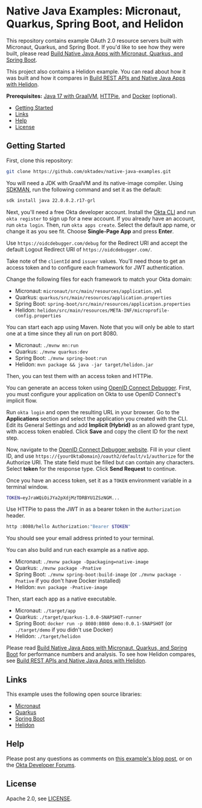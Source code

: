 # Native Java Examples: Micronaut, Quarkus, Spring Boot, and Helidon

This repository contains example OAuth 2.0 resource servers built with Micronaut, Quarkus, and Spring Boot. If you'd like to see how they were built, please read [Build Native Java Apps with Micronaut, Quarkus, and Spring Boot][blog].

This project also contains a Helidon example. You can read about how it was built and how it compares in [Build REST APIs and Native Java Apps with Helidon][blog-helidon].

**Prerequisites:** [Java 17 with GraalVM](https://sdkman.io/), [HTTPie](https://httpie.io/), and [Docker](https://docs.docker.com/engine/install/) (optional).

* [Getting Started](#getting-started)
* [Links](#links)
* [Help](#help)
* [License](#license)

## Getting Started

First, clone this repository:

```bash
git clone https://github.com/oktadev/native-java-examples.git
```

You will need a JDK with GraalVM and its native-image compiler. Using [SDKMAN](https://sdkman.io), run the following command and set it as the default:

```bash
sdk install java 22.0.0.2.r17-grl
```

Next, you'll need a free Okta developer account. Install the [Okta CLI](https://cli.okta.com/) and run `okta register` to sign up for a new account. If you already have an account, run `okta login`. Then, run `okta apps create`. Select the default app name, or change it as you see fit. Choose **Single-Page App** and press **Enter**.

Use `https://oidcdebugger.com/debug` for the Redirect URI and accept the default Logout Redirect URI of `https://oidcdebugger.com/`.

Take note of the `clientId` and `issuer` values. You'll need those to get an access token and to configure each framework for JWT authentication.

Change the following files for each framework to match your Okta domain:

- Micronaut: `micronaut/src/main/resources/application.yml`
- Quarkus: `quarkus/src/main/resources/application.properties`
- Spring Boot: `spring-boot/src/main/resources/application.properties`
- Helidon: `helidon/src/main/resources/META-INF/microprofile-config.properties`

You can start each app using Maven. Note that you will only be able to start one at a time since they all run on port 8080.

- Micronaut: `./mvnw mn:run`
- Quarkus: `./mvnw quarkus:dev`
- Spring Boot: `./mvnw spring-boot:run`
- Helidon: `mvn package && java -jar target/helidon.jar`

Then, you can test them with an access token and HTTPie.

You can generate an access token using [OpenID Connect Debugger](https://oidcdebugger.com/). First, you must configure your application on Okta to use OpenID Connect's implicit flow.

Run `okta login` and open the resulting URL in your browser. Go to the **Applications** section and select the application you created with the CLI. Edit its General Settings and add **Implicit (Hybrid)** as an allowed grant type, with access token enabled. Click **Save** and copy the client ID for the next step.

Now, navigate to the [OpenID Connect Debugger website](https://oidcdebugger.com/). Fill in your client ID, and use `https://{yourOktaDomain}/oauth2/default/v1/authorize` for the Authorize URI. The state field must be filled but can contain any characters. Select **token** for the response type. Click **Send Request** to continue.

Once you have an access token, set it as a `TOKEN` environment variable in a terminal window.

```bash
TOKEN=eyJraWQiOiJYa2pXdjMzTDRBYU1ZSzNGM...
```

Use HTTPie to pass the JWT in as a bearer token in the `Authorization` header.

```bash
http :8080/hello Authorization:"Bearer $TOKEN"
```

You should see your email address printed to your terminal.

You can also build and run each example as a native app.

- Micronaut: `./mvnw package -Dpackaging=native-image`
- Quarkus: `./mvnw package -Pnative`
- Spring Boot: `./mvnw spring-boot:build-image` (or `./mvnw package -Pnative` if you don't have Docker installed)
- Helidon: `mvn package -Pnative-image`

Then, start each app as a native executable.

- Micronaut: `./target/app`
- Quarkus: `./target/quarkus-1.0.0-SNAPSHOT-runner`
- Spring Boot: `docker run -p 8080:8080 demo:0.0.1-SNAPSHOT` (or `./target/demo` if you didn't use Docker)
- Helidon: `./target/helidon`

Please read [Build Native Java Apps with Micronaut, Quarkus, and Spring Boot][blog] for performance numbers and analysis. To see how Helidon compares, see [Build REST APIs and Native Java Apps with Helidon][blog-helidon].

## Links

This example uses the following open source libraries:

* [Micronaut](https://micronaut.io)
* [Quarkus](https://quarkus.io)
* [Spring Boot](https://spring.io/projects/spring-boot)
* [Helidon](https://helidon.io)

## Help

Please post any questions as comments on [this example's blog post][blog], or on the [Okta Developer Forums](https://devforum.okta.com/).

## License

Apache 2.0, see [LICENSE](LICENSE).

[blog]: https://developer.okta.com/blog/2021/06/18/native-java-framework-comparison
[blog-helidon]: https://developer.okta.com/blog/2022/01/06/native-java-helidon
